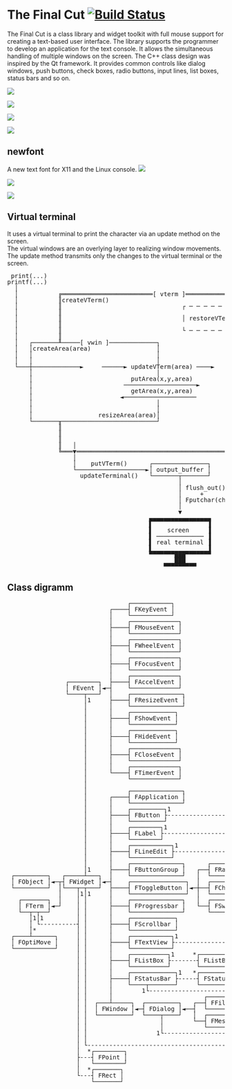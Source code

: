 The Final Cut [![Build Status](https://travis-ci.org/gansm/finalcut.svg?branch=master)](https://travis-ci.org/gansm/finalcut) 
=============
The Final Cut is a class library and widget toolkit with full mouse support for creating a text-based user interface. The library supports the programmer to develop an application for the text console. It allows the simultaneous handling of multiple windows on the screen.
The C++ class design was inspired by the Qt framework. It provides common controls like dialog windows, push buttons, check boxes, radio buttons, input lines, list boxes, status bars and so on.

![](https://github.com/gansm/finalcut/blob/master/doc/fileopen-dialog.png)  

![](https://github.com/gansm/finalcut/blob/master/doc/progress-bar.png)  

![](https://github.com/gansm/finalcut/blob/master/doc/textview.png)  

![](https://github.com/gansm/finalcut/blob/master/doc/Mandelbrot.png)  


newfont
-------
A new text font for X11 and the Linux console.
![](https://github.com/gansm/finalcut/blob/master/doc/newfont1.png)  

![](https://github.com/gansm/finalcut/blob/master/doc/newfont2.png)

![](https://github.com/gansm/finalcut/blob/master/doc/calculator.png)


Virtual terminal
----------------
It uses a virtual terminal to print the character via an update method on the screen.  
The virtual windows are an overlying layer to realizing window movements.  
The update method transmits only the changes to the virtual terminal or the screen.

<pre style="line-height: 1 !important;">
 print(...)
printf(...)
  │
  │           ╔═════════════════════════[ vterm ]═════════════════════════╗
  │           ║createVTerm()                                              ║
  │           ║                                 ┌ ─ ─ ─ ─ ─ ─ ─ ─ ─ ─ ─ ┐ ║
  │           ║                                                           ║
  │           ║                                 │ restoreVTerm(x,y,w,h) │ ║
  │           ║                                                           ║
  │           ║                                 └ ─ ─ ─ ─ ─ ─ ─ ─ ─ ─ ─ ┘ ║
  │           ║                                                           ║
  │   ┌───────╨─────[ vwin ]─────────────┐                                ║
  │   │createArea(area)                  │                                ║
  │   │                                  │                                ║
  │   │                                  │                                ║
  └───┼─────────────►     ──────► updateVTerm(area) ────►                 ║
      │                                  │                                ║
      │                           putArea(x,y,area)                       ║
      │                         ────────────────────►                     ║
      │                           getArea(x,y,area)                       ║
      │                        ◄────────────────────                      ║
      │                                  │                                ║
      │                                  │                                ║
      │                  resizeArea(area)│                                ║
      └───────╥──────────────────────────┘                                ║
              ║                                                           ║
              ║                                                           ║
              ║                                                           ║
              ║   │                                          resizeVTerm()║
              ╚═══▼═══════════════════════════════════════════════════════╝
                  │
                  │    putVTerm()      ┌───────────────┐
                  └───────────────────►│ output_buffer │
                    updateTerminal()   └───────┬───────┘
                                               │
                                               │ flush_out() 
                                               │     +
                                               │ Fputchar(char)
                                               │
                                               ▼
                                       ▄▄▄▄▄▄▄▄▄▄▄▄▄▄▄▄▄
                                       ▌               ▐
                                       ▌    screen     ▐
                                       ▌ ───────────── ▐
                                       ▌ real terminal ▐
                                       ▌               ▐
                                       ▀▀▀▀▀▀▀███▀▀▀▀▀▀▀
                                              ███
                                           ▀▀▀▀▀▀▀▀▀
</pre>


Class digramm
-------------
<pre style="line-height: 1 !important;">
                                 ┌───────────┐
                            ┌────┤ FKeyEvent │
                            │    └───────────┘
                            │    ┌─────────────┐
                            ├────┤ FMouseEvent │
                            │    └─────────────┘
                            │    ┌─────────────┐
                            ├────┤ FWheelEvent │
                            │    └─────────────┘
                            │    ┌─────────────┐
                            ├────┤ FFocusEvent │
                            │    └─────────────┘
                            │    ┌─────────────┐
                ┌────────┐  ├────┤ FAccelEvent │
                │ FEvent │◄─┤    └─────────────┘
                └────┬───┘  │    ┌──────────────┐
                     │1     ├────┤ FResizeEvent │
                     │      │    └──────────────┘
                     │      │    ┌────────────┐
                     │      ├────┤ FShowEvent │
                     │      │    └────────────┘
                     │      │    ┌────────────┐
                     │      ├────┤ FHideEvent │
                     │      │    └────────────┘
                     │      │    ┌─────────────┐
                     │      ├────┤ FCloseEvent │
                     │      │    └─────────────┘
                     │      │    ┌─────────────┐
                     │      └────┤ FTimerEvent │
                     │           └─────────────┘
                     │
                     │           ┌──────────────┐
                     │      ┌────┤ FApplication │
                     │      │    └──────────────┘
                     │      │    ┌─────────┐1
                     │      ├────┤ FButton ├-----------------------------.
                     │      │    └─────────┘                             │
                     │      │    ┌────────┐1                             │
                     │      ├────┤ FLabel ├------------------------------┤
                     │      │    └────────┘                              │
                     │      │    ┌───────────┐1                          │
                     │      ├────┤ FLineEdit ├---------------------------┤
                     │      │    └───────────┘                           │
                     │      │    ┌──────────────┐      ┌──────────────┐1 │
                     │1     ├────┤ FButtonGroup │   ┌──┤ FRadioButton ├--┤
 ┌─────────┐   ┌─────┴───┐  │    └──────────────┘   │  └──────────────┘  │
 │ FObject │◄─┬┤ FWidget │◄─┤    ┌───────────────┐  │  ┌───────────┐1    │
 └─────────┘  │└───┬─┬───┘  ├────┤ FToggleButton │◄─┼──┤ FCheckBox ├-----┤
              │    │1│1     │    └───────────────┘  │  └───────────┘     │
   ┌───────┐  │    │ │      │    ┌──────────────┐   │  ┌─────────┐1      │
   │ FTerm │◄─┘    │ │      ├────┤ FProgressbar │   └──┤ FSwitch ├-------┤  *┌─────────┐
   └──┬─┬──┘       │ │      │    └──────────────┘      └─────────┘       ├---┤ FString │
      │1│1         │ │      │    ┌────────────┐                          │   └─────────┘
      │ └----------┤ │      ├────┤ FScrollbar │                          │
      │*           │ │      │    └────────────┘                          │
 ┌────┴──────┐     │ │      │    ┌───────────┐1                          │
 │ FOptiMove │     │ │      ├────┤ FTextView ├---------------------------┤
 └───────────┘     │ │      │    └───────────┘                           │
                   │ │      │    ┌──────────┐1     *┌──────────────┐1    │
                   │ │      ├────┤ FListBox ├-------┤ FListBoxItem ├-----┤
                   │ │      │    └──────────┘       └──────────────┘     │
                   │ │      │    ┌────────────┐1   *┌────────────┐1      │
                   │ │      ├────┤ FStatusBar ├-----┤ FStatusKey ├-------┤
                   │ │      │    └────┬───────┘     └────────────┘       │
                   │ │      │        1└----------------------------------┤
                   │ │      │                         ┌─────────────┐1   │
                   │ │  ┌───┴─────┐  ┌─────────┐   ┌──┤ FFileDialog ├----┤
                   │ │  │ FWindow │◄─┤ FDialog │◄──┤  └─────────────┘    │
                   │ │  └─────────┘  └────┬────┘   │  ┌─────────────┐1   │
                   │ │                    │        └──┤ FMessageBox ├----┤
                   │ │                    │           └─────────────┘    │
                   │ │                   1└------------------------------┤
                   │ │                                                   │
                   │ └---------------------------------------------------'
                   │  *┌────────┐
                   ├---┤ FPoint │
                   │   └────────┘
                   │  *┌───────┐
                   └---┤ FRect │
                       └───────┘
</pre>
